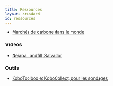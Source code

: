 ```yaml
---
title: Ressources
layout: standard
id: ressources
---
```


* [Marchés de carbone dans le monde](https://icapcarbonaction.com/en/ets-map)

### Vidéos

* [Nejapa Landfill, Salvador](https://www.youtube.com/watch?v=qoLbAnRYuf8)

### Outils

* [KoboToolbox et KoboCollect, pour les sondages](/ressources/kobo)
